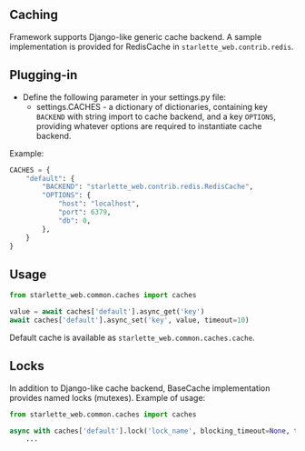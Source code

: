 ## Caching

Framework supports Django-like generic cache backend.
A sample implementation is provided for RedisCache in `starlette_web.contrib.redis`.

## Plugging-in

- Define the following parameter in your settings.py file:
  - settings.CACHES - a dictionary of dictionaries, containing key `BACKEND` 
  with string import to cache backend, and a key `OPTIONS`, 
  providing whatever options are required to instantiate cache backend.

Example:

```python
CACHES = {
    "default": {
        "BACKEND": "starlette_web.contrib.redis.RedisCache",
        "OPTIONS": {
            "host": "localhost",
            "port": 6379,
            "db": 0,
        },
    }
}
```

## Usage

```python
from starlette_web.common.caches import caches

value = await caches['default'].async_get('key')
await caches['default'].async_set('key', value, timeout=10)
```

Default cache is available as `starlette_web.common.caches.cache`.

## Locks

In addition to Django-like cache backend, 
BaseCache implementation provides named locks (mutexes).
Example of usage:

```python
from starlette_web.common.caches import caches

async with caches['default'].lock('lock_name', blocking_timeout=None, timeout=1):
    ...
```